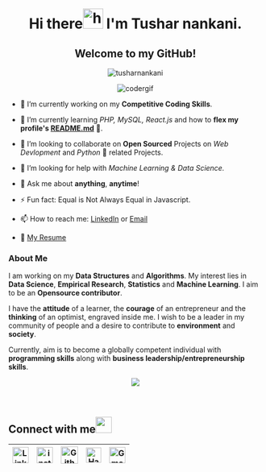 <h1 align="center">Hi there<img src="https://github.com/tusharnankani/tusharnankani/blob/master/Assets/Hi.gif" alt = "hi" width="40px" height="40px"> I'm Tushar nankani.</h1>
<h2 align="center">Welcome to my GitHub!</h2>

<p align="center"> <img src="https://komarev.com/ghpvc/?username=tusharnankani" alt="tusharnankani"/> </p> 
<p align="center"> <img src="https://github.com/tusharnankani/tusharnankani/blob/master/Assets/coder.gif" alt="codergif" /> </p>

- 🔭 I’m currently working on my **Competitive Coding Skills**.

- 🌱 I’m currently learning *PHP, MySQL, React.js* and how to **flex my profile's [README.md](https://github.com/tusharnankani/tusharnankani/blob/master/README.md)** 💪.

- 👯 I’m looking to collaborate on **Open Sourced** Projects on *Web Devlopment* and *Python* 🐍 related Projects.

- 🤔 I’m looking for help with *Machine Learning & Data Science.*

- 💬 Ask me about **anything**, **anytime**!

- ⚡ Fun fact: Equal is Not Always Equal in Javascript.

- 📫 How to reach me: [LinkedIn](https://www.linkedin.com/in/tusharnankani/) or <a href="mailto:tusharnankani3@gmail.com">Email</a>

- 📝 <a href="https://drive.google.com/file/d/1ELwYBjQMbTxDiZasaF0_O6bjRmloW_xV/view?usp=sharing" target="_blank">My Resume</a>


<!-- - 😄 Pronouns: **Coder**, **Orator** -->


### About Me

I am working on my **Data Structures** and **Algorithms**. My interest lies in **Data Science**, **Empirical Research**, **Statistics** and **Machine Learning**. I aim to be an **Opensource contributor**. 

I have the **attitude** of a learner, the **courage** of an entrepreneur and the **thinking** of an optimist, engraved inside me. I wish to be a leader in my community of people and a desire to contribute to **environment** and **society**.

Currently, aim is to become a globally competent individual with **programming skills** along with **business leadership/entrepreneurship skills**.


<!-- ![Tushar's github stats](https://github-readme-stats.vercel.app/api?username=tusharnankani&show_icons=true&line_height=30) -->

<p align="center"><img src="https://github-readme-stats.vercel.app/api?username=tusharnankani&show_icons=true&title_color=fff&icon_color=79ff97&text_color=9f9f9f&bg_color=151515"> </p>
<!--<p align="center"> <img src="https://github-readme-stats.vercel.app/api?username=tusharnankani&show_icons=true" alt="tusharnankani" />-->

<!--[![Top Langs](https://github-readme-stats.vercel.app/api/top-langs/?username=tusharnankani&show_icons=true&title_color=fff&icon_color=79ff97&text_color=9f9f9f&bg_color=151515)](https://github.com/kushal98?tab=repositories)-->

<!--
## Some Of My Projects
<p align="center">
<a href="https://github.com/tusharnankani/TSECHackathon">
  <img align="left" src="https://github-readme-stats.vercel.app/api/pin/?username=tusharnankani&repo=TSECHackathon" />
</a>
<a href="https://github.com/tusharnankani/AnalogClock">
  <img align="left" src="https://github-readme-stats.vercel.app/api/pin/?username=tusharnankani&repo=AnalogClock"/>
</a>
<a href="https://github.com/tusharnankani/ToDoList">
  <img align="left" src="https://github-readme-stats.vercel.app/api/pin/?username=tusharnankani&repo=ToDoList"/>
</a>
<a href="https://github.com/tusharnankani/GamesBuiltUsingPython">
  <img align="left" src="https://github-readme-stats.vercel.app/api/pin/?username=tusharnankani&repo=GamesBuiltUsingPython"/>
</a>
</p>
-->

<!--
<a href="https://in.linkedin.com/in/tusharnakani" target="blank">
  <img align="left" alt="Tushar Nankani | Linkedin" width="24px" src="https://github.com/TheDudeThatCode/TheDudeThatCode/blob/master/Assets/Linkedin.svg" />
</a>
<a href="https://www.instagram.com/tusharnakanii/" target="blank">
  <img align="left" alt="Tushar Nankani | Instagram" width="24px" src="https://github.com/TheDudeThatCode/TheDudeThatCode/blob/master/Assets/Instagram.svg" />
</a> 
<a href="mailto:tusharnankani@gmail.com" target="blank">
  <img align="left" alt="Tushar Nankani | Gmail" width="26px" src="https://github.com/TheDudeThatCode/TheDudeThatCode/blob/master/Assets/Gmail.svg" />
</a>
-->

<br>
<h2>
Connect with me<img src="https://github.com/tusharnankani/tusharnankani/blob/master/Assets/Handshake.gif" height="32px">
</h1>

| [<img src="https://github.com/tusharnankani/tusharnankani/blob/master/Assets/Linkedin.svg" alt="Linkedin Logo" width="32">](https://in.linkedin.com/in/tusharnankani) |  [<img src="https://github.com/tusharnankani/tusharnankani/blob/master/Assets/Instagram.svg" alt="instagram logo" width="32">](https://www.instagram.com/tusharnankanii/)| [<img src="https://cdn.svgporn.com/logos/github-icon.svg" alt="Github logo" width="34">](https://github.com/tusharnankani) | [<img src="https://github.com/tusharnankani/tusharnankani/blob/master/Assets/HackerRank.svg" alt="HackerRank Logo" width="30">](https://www.hackerrank.com/tusharnankani3) | [<img src="https://github.com/tusharnankani/tusharnankani/blob/master/Assets/Gmail.svg" alt="Gmail logo" height="32">](mailto:tusharnankani3@gmail.com)
|:---:|:---:|:---:|:---:|:---:|




<br>
<br>

